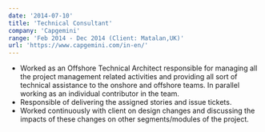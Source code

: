 ```yaml
---
date: '2014-07-10'
title: 'Technical Consultant'
company: 'Capgemini'
range: 'Feb 2014 - Dec 2014 (Client: Matalan,UK)'
url: 'https://www.capgemini.com/in-en/'
---
```


- Worked as an Offshore Technical Architect responsible for managing all the project management related activities and providing all sort of technical assistance to the onshore and offshore teams. In parallel working as an individual contributor in the team.
- Responsible of delivering the assigned stories and issue tickets.
- Worked continuously with client on design changes and discussing the impacts of these changes on other segments/modules of the project.


